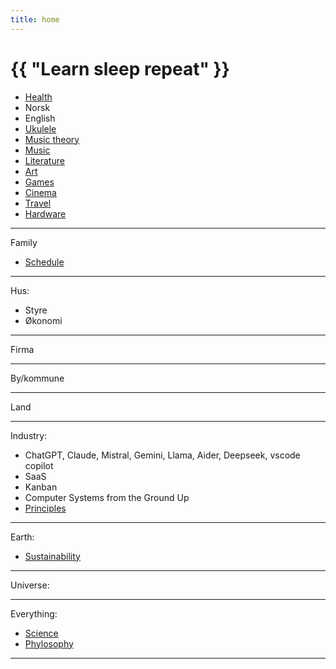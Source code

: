 ```yaml
---
title: home
---
```

# {{ "Learn sleep repeat" }}

* [Health](/2024/07/11/yoga.html)
* Norsk
* English
* [Ukulele](/2024/07/12/ukulele.html)
* [Music theory](/2024/11/05/music-theory.html)
* [Music](/2024/07/02/music.html)
* [Literature](/2024/06/30/literature.html)
* [Art](/2024/07/03/art.html)
* [Games](/2024/01/01/games.html)
* [Cinema](/2024/01/05/cinema.html)
* [Travel](/2024/01/03/countries.html)
* [Hardware](https://github.com/streamcode9/software-design/blob/master/laptop.md)

---

Family
* [Schedule](https://github.com/streamcode9/os/blob/main/README.md)

---

Hus:
* Styre
* Økonomi

---

Firma

---

By/kommune

---

Land

---

Industry:
* ChatGPT, Claude, Mistral, Gemini, Llama, Aider, Deepseek, vscode copilot
* SaaS
* Kanban
* Computer Systems from the Ground Up
* [Principles](https://github.com/streamcode9/software-design/blob/master/README.md)

---

Earth:
* [Sustainability](https://en.wikipedia.org/wiki/Sustainability)

---

Universe:

---

Everything:
* [Science](/2024/01/02/science.html)
* [Phylosophy](/2024/01/04/phylosophy.html)


---


